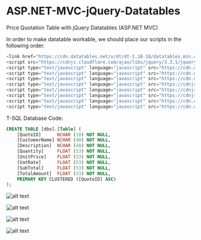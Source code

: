 # ASP.NET-MVC-jQuery-Datatables
Price Quotation Table with jQuery Datatables (ASP.NET MVC)

In order to make datatable workable, we should place our scripts in the following order.

```C#
<link href="https://cdn.datatables.net/v/dt/dt-1.10.18/datatables.min.css" rel="stylesheet" />
<script src="https://cdnjs.cloudflare.com/ajax/libs/jquery/3.3.1/jquery.min.js"></script>
<script type="text/javascript" language="javascript" src="https://cdn.datatables.net/1.10.19/js/jquery.dataTables.min.js"></script>
<script type="text/javascript" language="javascript" src="https://cdn.datatables.net/buttons/1.5.4/js/dataTables.buttons.min.js" ></script>
<script type="text/javascript" language="javascript" src="https://cdn.datatables.net/buttons/1.5.4/js/buttons.flash.min.js"></script>
<script type="text/javascript" language="javascript" src="https://cdnjs.cloudflare.com/ajax/libs/jszip/3.1.3/jszip.min.js"></script>
<script type="text/javascript" language="javascript" src="https://cdnjs.cloudflare.com/ajax/libs/pdfmake/0.1.36/pdfmake.min.js"></script>
<script type="text/javascript" language="javascript" src="https://cdnjs.cloudflare.com/ajax/libs/pdfmake/0.1.36/vfs_fonts.js"></script>
<script type="text/javascript" language="javascript" src="https://cdn.datatables.net/buttons/1.5.4/js/buttons.html5.min.js"></script>
<script type="text/javascript" language="javascript" src="https://cdn.datatables.net/buttons/1.5.4/js/buttons.print.min.js"></script>
```

T-SQL Database Code:

```SQL
CREATE TABLE [dbo].[Table] (
    [QuoteID]      NCHAR (10) NOT NULL,
    [CustomerName] NCHAR (40) NOT NULL,
    [Description]  NCHAR (40) NOT NULL,
    [Quantity]     FLOAT (53) NOT NULL,
    [UnitPrice]    FLOAT (53) NOT NULL,
    [VatRate]      FLOAT (53) NOT NULL,
    [SubTotal]     FLOAT (53) NOT NULL,
    [TotalAmount]  FLOAT (53) NOT NULL,
    PRIMARY KEY CLUSTERED ([QuoteID] ASC)
);
```

![alt text](https://i.ibb.co/s68fn03/a1.png)


![alt text](https://i.ibb.co/C63D2z7/a2.png)


![alt text](https://i.ibb.co/ysXCYT3/Przechwytywanie.png)


![alt text](https://i.ibb.co/4dnyWHQ/Przechwytywanie.png)


